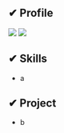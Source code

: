 ## ✔ Profile



</div>



<a href="https://google.com"><img src="https://img.shields.io/badge/Portfoilo-ffd500?style=for-the-badge"/></a> [<img src="https://img.shields.io/badge/Gmail-EA4335?style=for-the-badge&logo=Gmail&logoColor=white"/>](mailto:spmjoon516@gmail.com)

</div>



## ✔ Skills

* a



## ✔ Project

* b
